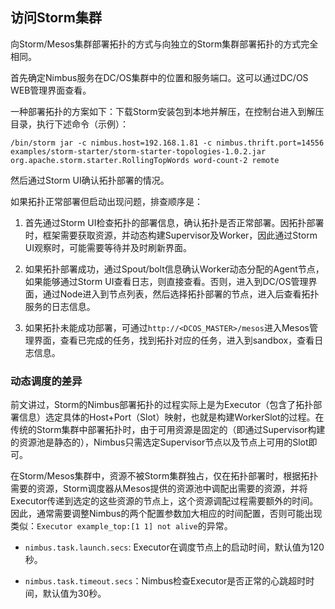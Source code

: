## 访问Storm集群

向Storm/Mesos集群部署拓扑的方式与向独立的Storm集群部署拓扑的方式完全相同。

首先确定Nimbus服务在DC/OS集群中的位置和服务端口。这可以通过DC/OS WEB管理界面查看。

一种部署拓扑的方案如下：下载Storm安装包到本地并解压，在控制台进入到解压目录，执行下述命令（示例）：

```
/bin/storm jar -c nimbus.host=192.168.1.81 -c nimbus.thrift.port=14556 examples/storm-starter/storm-starter-topologies-1.0.2.jar org.apache.storm.starter.RollingTopWords word-count-2 remote
```

然后通过Storm UI确认拓扑部署的情况。

如果拓扑正常部署但启动出现问题，排查顺序是：

1. 首先通过Storm UI检查拓扑的部署信息，确认拓扑是否正常部署。因拓扑部署时，框架需要获取资源，并动态构建Supervisor及Worker，因此通过Storm UI观察时，可能需要等待并及时刷新界面。

2. 如果拓扑部署成功，通过Spout/bolt信息确认Worker动态分配的Agent节点，如果能够通过Storm UI查看日志，则直接查看。否则，进入到DC/OS管理界面，通过Node进入到节点列表，然后选择拓扑部署的节点，进入后查看拓扑服务的日志信息。

3. 如果拓扑未能成功部署，可通过`http://<DCOS_MASTER>/mesos`进入Mesos管理界面，查看已完成的任务，找到拓扑对应的任务，进入到sandbox，查看日志信息。

### 动态调度的差异

前文讲过，Storm的Nimbus部署拓扑的过程实际上是为Executor（包含了拓扑部署信息）选定具体的Host+Port（Slot）映射，也就是构建WorkerSlot的过程。在传统的Storm集群中部署拓扑时，由于可用资源是固定的（即通过Supervisor构建的资源池是静态的），Nimbus只需选定Supervisor节点以及节点上可用的Slot即可。 

在Storm/Mesos集群中，资源不被Storm集群独占，仅在拓扑部署时，根据拓扑需要的资源，Storm调度器从Mesos提供的资源池中调配出需要的资源，并将Executor传递到选定的这些资源的节点上，这个资源调配过程需要额外的时间。因此，通常需要调整Nimbus的两个配置参数加大相应的时间配置，否则可能出现类似：`Executor example_top:[1 1] not alive`的异常。

* `nimbus.task.launch.secs`: Executor在调度节点上的启动时间，默认值为120秒。

* `nimbus.task.timeout.secs`：Nimbus检查Executor是否正常的心跳超时时间，默认值为30秒。